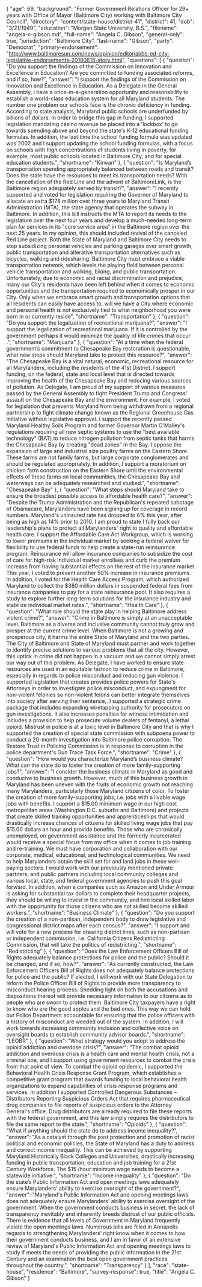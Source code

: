{
  "age": 69,
  "background": "Former Government Relations Officer for 29+ years with Office of Mayor (Baltimore City) working with Baltimore City Council",
  "directory": "content/state-house/district-41",
  "district": 41,
  "dob": "3/21/1949",
  "education": "Morgan State University, B.S.",
  "filename": "angela-c-gibson.md",
  "full-name": "Angela C. Gibson",
  "general-only": true,
  "jurisdiction": "Baltimore City",
  "last-name": "Gibson",
  "party": "Democrat",
  "primary-endorsement": "http://www.baltimoresun.com/news/opinion/editorial/bs-ed-city-legislative-endorsements-20180618-story.html",
  "questions": [
    {
      "question": "Do you support the findings of the Commission on Innovation and Excellence in Education? Are you committed to funding associated reforms, and if so, how?",
      "answer": "I support the findings of the Commission on Innovation and Excellence in Education. As a Delegate in the General Assembly, I have a once-in-a-generation opportunity and reasonability to establish a world-class education system for all Maryland students. The number one problem our schools face is the chronic deficiency in funding. According to state analysts, Maryland public schools are underfunded by billions of dollars. In order to bridge this gap in funding, I supported legislation mandating casino revenue be placed into a 'lockbox' to go towards spending above and beyond the state's K-12 educational funding formulas. In addition, the last time the school funding formula was updated was 2002 and I support updating the school funding formulas, with a focus on schools with high concentrations of students living in poverty, for example, most public schools located in Baltimore City, and for special education students.",
      "shortname": "Kirwan"
    },
    {
      "question": "Is Maryland’s transportation spending appropriately balanced between roads and transit? Does the state have the resources to meet its transportation needs? With the cancellation of the Red Line and the advent of BaltimoreLink, is the Baltimore region adequately served by transit?",
      "answer": "I recently supported and voted for legislation requiring the Governor of Maryland to allocate an extra $178 million over three years to Maryland Transit Administration (MTA), the state agency that operates the subway in Baltimore. In addition, this bill instructs the MTA to report its needs to the legislature over the next four years and develop a much-needed long-term plan for services in its \"core service area\" in the Baltimore region over the next 25 years. In my opinion, this should included revival of the canceled Red Line project. Both the State of Maryland and Baltimore City needs to stop subsidizing personal vehicles and parking garages over smart growth, public transportation and alterative transportation alternatives such as bicycles, walking and ridesharing. Baltimore City must embrace a viable transportation network, which levels the playing field between personal vehicle transportation and walking, biking, and public transportation. Unfortunately, due to economic and racial discrimination and prejudice, many our City's residents have been left behind when it comes to economic opportunities and the transportation required to economically prosper in our City. Only when we embrace smart growth and transportation options that all residents can easily have access to, will we have a City where economic and personal health is not exclusively tied to what neighborhood you were born in or currently reside",
      "shortname": "Transportation"
    },
    {
      "question": "Do you support the legalization of recreational marijuana?",
      "answer": "I support the legalization of recreational marijuana. If it is controlled by the government perhaps it would minimize the quality of life crimes that occur .",
      "shortname": "Marijuana"
    },
    {
      "question": "At a time when the federal government’s commitment to Chesapeake Bay restoration is questionable, what new steps should Maryland take to protect this resource?",
      "answer": "The Chesapeake Bay is a vital natural, economic, recreational resource for all Marylanders, including the residents of the 41st District. I support funding, on the federal, state and local level that is directed towards improving the health of the Chesapeake Bay and reducing various sources of pollution. As Delegate, I am proud of my support of various measures passed by the General Assembly to fight President Trump and Congress' assault on the Chesapeake Bay and the environment. For example, I voted for legislation that prevents Maryland from being withdrawn from a regional partnership to fight climate change known as the Regional Greenhouse Gas Initiative without legislative approval. I support the recently passed Maryland Healthy Soils Program and former Governor Martin O'Malley's regulations requiring all new septic systems to use the \"best available technology\" (BAT) to reduce nitrogen pollution from septic tanks that harms the Chesapeake Bay by creating \"dead zones\" in the Bay. I oppose the expansion of large and industrial size poultry farms on the Eastern Shore. These farms are not family farms, but large corporate conglomerates and should be regulated appropriately. In addition, I support a moratorium on chicken farm construction on the Eastern Shore until the environmental effects of these farms on local communities, the Chesapeake Bay and waterways can be adequately researched and studied.",
      "shortname": "Chesapeake Bay"
    },
    {
      "question": "What steps should Maryland take to ensure the broadest possible access to affordable health care?",
      "answer": "Despite the Trump Administration and the Republican's repeated sabotage of Obamacare, Marylanders have been signing up for coverage in record numbers. Maryland's uninsured rate has dropped to 6% this year, after being as high as 14% prior to 2010. I am proud to state I fully back our leadership's plans to protect all Marylanders' right to quality and affordable health care. I support the Affordable Care Act Workgroup, which is working to lower premiums in the individual market by seeking a federal waiver for flexibility to use federal funds to help create a state-run reinsurance program. Reinsurance will allow insurance companies to subsidize the cost of care for high-risk individual market enrollees and curb the premium increase from having substantial effects on the rest of the insurance market. This year, I voted to prevent another 50% increase in insurance premiums. In addition, I voted for the Health Care Access Program, which authorized Maryland to collect the $380 million dollars in suspended federal fees from insurance companies to pay for a state reinsurance pool. It also requires a study to explore further long-term solutions for the insurance industry and stabilize individual market rates.",
      "shortname": "Health Care"
    },
    {
      "question": "What role should the state play in helping Baltimore address violent crime?",
      "answer": "Crime in Baltimore is simply at an unacceptable level. Baltimore as a diverse and inclusive community cannot truly grow and prosper at the current crime level. When Baltimore is not a growing and prosperous city, it harms the entire State of Maryland and the two parties. The City of Baltimore and State of Maryland must partner and work together to identify precise solutions to various problems that ail the city. However, this uptick in crime did not happen in a vacuum and we cannot simply arrest our way out of this problem. As Delegate, I have worked to ensure state resources are used in an equitable fashion to reduce crime in Baltimore, especially in regards to police misconduct and reducing gun violence. I supported legislation that creates provides police powers for State's Attorneys in order to investigate police misconduct, and expungment for non-violent felonies so non-violent felons can better integrate themselves into society after serving their sentence,. I supported a strategic crime package that includes expanding wiretapping authority for prosecutors on gun investigations. It also increases penalties for witness intimidation and includes a provision to help prosecute volume dealers of fentanyl, a lethal opioid. Mistrust in police is at a toxic level in Baltimore City and that is why I supported the creation of special state commission with subpoena power to conduct a 20-month investigation into Baltimore police corruption. The Restore Trust in Policing Commission is in response to corruption in the police department's Gun Trace Task Force.",
      "shortname": "Crime"
    },
    {
      "question": "How would you characterize Maryland’s business climate? What can the state do to foster the creation of more family-supporting jobs?",
      "answer": "I consider the business climate in Maryland as good and conducive to business growth. However, much of this business growth in Maryland has been uneven with the fruits of economic growth not reaching many Marylanders, particularly those Maryland citizens of color. To foster the creation of more family-supporting jobs, i.e. jobs with a livable wage jobs with benefits. I support a $15.00 minimum wage in our high cost metropolitan areas (Washington D.C. suburbs and Baltimore) and projects that create skilled training opportunities and apprenticeships that would drastically increase chances of citizens for skilled living wage jobs that pay $15.00 dollars an hour and provide benefits. Those who are chronically unemployed, on government assistance and the formerly incarcerated would receive a special focus from my office when it comes to job training and re-training. We must have corporation and collaboration with our corporate, medical, educational, and technological communities. We need to help Marylanders obtain the skill set for and land jobs in these well-paying sectors. I would work with our previously mentioned private partners, and public partners including local community colleges and various local, state, and federal government agencies to push this goal forward. In addition, when a companies such as Amazon and Under Armour is asking for substantial tax dollars to complete their headquarter projects, they should be willing to invest in the community, and hire local skilled labor with the opportunity for those citizens who are not skilled become skilled workers.",
      "shortname": "Business Climate"
    },
    {
      "question": "Do you support the creation of a non-partisan, independent body to draw legislative and congressional district maps after each census?",
      "answer": "I support and will vote for a new process for drawing district lines, such as non-partisan or independent commission, i.e. California Citizens Redistricting Commission, that will take the politics of redistricting.",
      "shortname": "Redistricting"
    },
    {
      "question": "Does the Law Enforcement Officers Bill of Rights adequately balance protections for police and the public? Should it be changed, and if so, how?",
      "answer": "As currently constructed, the Law Enforcement Officers Bill of Rights does not adequately balance protections for police and the public? If elected, I will work with our State Delegation to reform the Police Officer Bill of Rights to provide more transparency to misconduct hearing process. Shedding light on both the accusations and dispositions thereof will provide necessary information to our citizens as to people who are sworn to protect them. Baltimore City taxpayers have a right to know who are the good apples and the bad ones. This way we can hold our Police Department accountable for ensuring that the police officers with a history of misconduct are weeded out of the system. In addition, I will work towards increasing community inclusion and collective voice on oversight boards to establish community advisor boards.",
      "shortname": "LEOBR"
    },
    {
      "question": "What strategy would you adopt to address the opioid addiction and overdose crisis?",
      "answer": "The combat opioid addiction and overdose crisis is a health care and mental health crisis, not a criminal one, and I support using government resources to combat the crisis from that point of view. To combat the opioid epidemic, I supported the Behavioral Health Crisis Response Grant Program, which establishes a competitive grant program that awards funding to local behavioral health organizations to expand capabilities of crisis response programs and services. In addition I supported Controlled Dangerous Substances – Distributors Reporting Suspicious Orders Act that requires pharmaceutical drug companies to file reports of suspicious orders to the Attorney General's office. Drug distributors are already required to file these reports with the federal government, and this law simply requires the distributors to file the same report to the state.",
      "shortname": "Opioids"
    },
    {
      "question": "What if anything should the state do to address income inequality?",
      "answer": "As a catalyst through the past protection and promotion of racist political and economic policies, the State of Maryland has a duty to address and correct income inequality. This can be achieved by supporting Maryland Historically Black Colleges and Universities, drastically increasing funding in public transportation, education and job training for a 21st Century Workforce. The $15 /hour minimum wage needs to become a statewide initiative.",
      "shortname": "Income inequality"
    },
    {
      "question": "Do the state’s Public Information Act and open meetings laws adequately ensure Marylanders’ ability to exercise oversight of the government?",
      "answer": "Maryland's Public Information Act and opening meetings laws does not adequately ensure Marylanders' ability to exercise oversight of the government. When the government conducts business in secret, the lack of transparency inevitably and inherently breeds distrust of our public officials. There is evidence that all levels of Government in Maryland frequently violate the open meetings laws. Numerous bills are filled in Annapolis regards to strengthening Marylanders' right know when it comes to how their government conducts business, and I am in favor of an extensive review of Maryland's Public Information Act and opening meetings laws to study if meets the needs of providing the public information in the 21st Century and an examination the best open government practices throughout the country.",
      "shortname": "Transparency"
    }
  ],
  "race": "state-house",
  "residence": "Baltimore",
  "survey-response": true,
  "title": "Angela C. Gibson"
}
